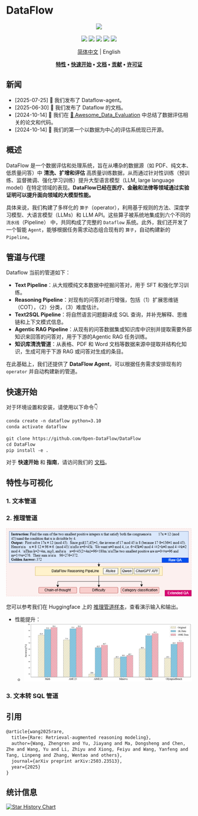 # DataFlow

<div align="center">
  <img src="./static/images/Face.png">

[![](https://img.shields.io/github/license/Open-DataFlow/DataFlow)](https://github.com/Open-DataFlow/DataFlow/blob/main/LICENSE)
[![](https://img.shields.io/github/stars/Open-DataFlow/DataFlow?style=social)](https://github.com/Open-DataFlow/DataFlow)
[![](https://img.shields.io/github/issues-raw/Open-DataFlow/DataFlow)](https://github.com/Open-DataFlow/DataFlow/issues)
[![](https://img.shields.io/github/last-commit/Open-DataFlow/DataFlow)](https://github.com/Open-DataFlow/Data/Flowcommits/main/)
[![](https://img.shields.io/github/contributors/Open-DataFlow/DataFlow)](https://github.com/Open-DataFlow/DataFlow/graphs/contributors)

[简体中文](./README.zh-CN.md) | English

**[特性](#特性) • [快速开始](#快速开始) • [文档](https://open-dataflow.github.io/DataFlow-Doc/) • [贡献](#贡献) • [许可证](#许可证)**

</div>

## 新闻
- [2025-07-25] 🎉 我们发布了 Dataflow-agent。
- [2025-06-30] 🎉 我们发布了 Dataflow 的文档。
- [2024-10-14] 🎉 我们在 [👋 Awesome_Data_Evaluation](./Awesome_Data_Evaluation.md) 中总结了数据评估相关的论文和代码。
- [2024-10-14] 🎉 我们的第一个以数据为中心的评估系统现已开源。

## 概述
DataFlow 是一个数据评估和处理系统，旨在从嘈杂的数据源（如 PDF、纯文本、低质量问答）中 **清洗、扩增和评估** 高质量训练数据，从而通过针对性训练（预训练、监督微调、强化学习训练）提升大型语言模型（LLM, large language model）在特定领域的表现。**DataFlow已经在医疗、金融和法律等领域通过实验证明可以提升面向领域的大模型性能。**

具体来说，我们构建了多样化的 `算子`（operator），利用基于规则的方法、深度学习模型、大语言模型（LLMs）和 LLM API。这些算子被系统地集成到六个不同的 `流水线`（Pipeline） 中，共同构成了完整的 `Dataflow` 系统。此外，我们还开发了一个智能 `Agent`，能够根据任务需求动态组合现有的 `算子`，自动构建新的 `Pipeline`。

## 管道与代理
Dataflow 当前的管道如下：
- **Text Pipeline**：从大规模纯文本数据中挖掘问答对，用于 SFT 和强化学习训练。
- **Reasoning Pipeline**：对现有的问答对进行增强，包括（1）扩展思维链（COT），（2）分类，（3）难度估计。
- **Text2SQL Pipeline**：将自然语言问题翻译成 SQL 查询，并补充解释、思维链和上下文模式信息。
- **Agentic RAG Pipeline**：从现有的问答数据集或知识库中识别并提取需要外部知识来回答的问答对，用于下游的Agentic RAG 任务训练。
- **知识库清洗管道**：从表格、PDF 和 Word 文档等数据来源中提取并结构化知识，生成可用于下游 RAG 或问答对生成的条目。

在此基础上，我们还提供了 **DataFlow Agent**，可以根据任务需求安排现有的 `operator` 并自动构建新的管道。

## 快速开始
对于环境设置和安装，请使用以下命令👇

```shell
conda create -n dataflow python=3.10
conda activate dataflow

git clone https://github.com/Open-DataFlow/DataFlow
cd DataFlow
pip install -e .
```

对于 **快速开始** 和 **指南**，请访问我们的 [文档](https://open-dataflow.github.io/DataFlow-Doc/)。

## 特性与可视化

### 1. 文本管道

### 2. 推理管道
![](./static/images/demo_reasoning.png)

您可以参考我们在 Huggingface 上的 [推理管道样本](https://huggingface.co/datasets/Open-Dataflow/dataflow-demo-Reasonning/)，查看演示输入和输出。

- 性能提升：
  - ![](./static/images/reasoning_performance.png)

### 3. 文本转 SQL 管道

## 引用
```plaintext
@article{wang2025rare,
  title={Rare: Retrieval-augmented reasoning modeling},
  author={Wang, Zhengren and Yu, Jiayang and Ma, Dongsheng and Chen, Zhe and Wang, Yu and Li, Zhiyu and Xiong, Feiyu and Wang, Yanfeng and Tang, Linpeng and Zhang, Wentao and others},
  journal={arXiv preprint arXiv:2503.23513},
  year={2025}
}
```

## 统计信息
<a href="https://star-history.com/#Open-DataFlow/DataFlow&Date">
 <picture>
   <source media="(prefers-color-scheme: dark)" srcset="https://api.star-history.com/svg?repos=Open-DataFlow/DataFlow&type=Date&theme=dark" />
   <source media="(prefers-color-scheme: light)" srcset="https://api.star-history.com/svg?repos=Open-DataFlow/DataFlow&type=Date" />
   <img alt="Star History Chart" src="https://api.star-history.com/svg?repos=Open-DataFlow/DataFlow&type=Date" />
 </picture>
</a>

